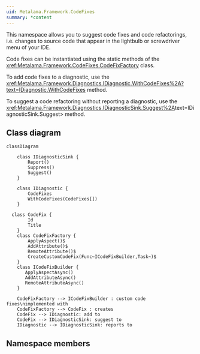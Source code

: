 ```yaml
---
uid: Metalama.Framework.CodeFixes
summary: *content
---
```


This namespace allows you to suggest code fixes and code refactorings, i.e. changes to source code that appear in the lightbulb or screwdriver menu of your IDE.

Code fixes can be instantiated using the static methods of the <xref:Metalama.Framework.CodeFixes.CodeFixFactory> class.

To add code fixes to a diagnostic, use the <xref:Metalama.Framework.Diagnostics.IDiagnostic.WithCodeFixes%2A?text=IDiagnostic.WithCodeFixes> method.

To suggest a code refactoring without reporting a diagnostic, use the <xref:Metalama.Framework.Diagnostics.IDiagnosticSink.Suggest%2A>text=IDiagnosticSink.Suggest> method.

## Class diagram

```mermaid
classDiagram

    class IDiagnosticSink {
        Report()
        Suppress()
        Suggest()
    }

    class IDiagnostic {
        CodeFixes
        WithCodeFixes(CodeFixes[])
    }

  class CodeFix {
        Id
        Title
    }
    class CodeFixFactory {
        ApplyAspect()$
        AddAttribute()$
        RemoteAttribute()$
        CreateCustomCodeFix(Func~ICodeFixBuilder,Task~)$
    }
    class ICodeFixBuilder {
       ApplyAspectAsync()
       AddAttributeAsync()
       RemoteAttributeAsync()
    }

    CodeFixFactory --> ICodeFixBuilder : custom code fixes\nimplemented with
    CodeFixFactory --> CodeFix : creates
    CodeFix --> IDiagnostic: add to
    CodeFix --> IDiagnosticSink: suggest to
    IDiagnostic --> IDiagnosticSink: reports to
```

## Namespace members